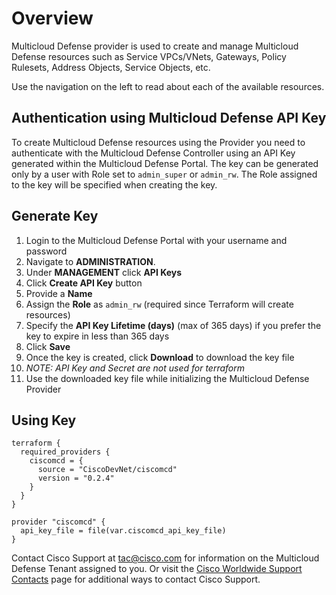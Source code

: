 # Overview

Multicloud Defense provider is used to create and manage Multicloud Defense resources such as Service VPCs/VNets, Gateways, Policy Rulesets, Address Objects, Service Objects, etc.

Use the navigation on the left to read about each of the available resources.

## Authentication using Multicloud Defense API Key

To create Multicloud Defense resources using the Provider you need to authenticate with the Multicloud Defense Controller using an API Key generated within the Multicloud Defense Portal. The key can be generated only by a user with Role set to `admin_super` or `admin_rw`.  The Role assigned to the key will be specified when creating the key.

## Generate Key

1. Login to the Multicloud Defense Portal with your username and password
1. Navigate to **ADMINISTRATION**.
1. Under **MANAGEMENT** click **API Keys**
1. Click **Create API Key** button
1. Provide a **Name**
1. Assign the **Role** as `admin_rw` (required since Terraform will create resources)
1. Specify the **API Key Lifetime (days)** (max of 365 days) if you prefer the key to expire in less than 365 days
1. Click **Save**
1. Once the key is created, click **Download** to download the key file
1. *NOTE: API Key and Secret are not used for terraform*
1. Use the downloaded key file while initializing the Multicloud Defense Provider

## Using Key

```hcl
terraform {
  required_providers {
    ciscomcd = {
      source = "CiscoDevNet/ciscomcd"
      version = "0.2.4"
    }
  }
}

provider "ciscomcd" {
  api_key_file = file(var.ciscomcd_api_key_file)
}
```

Contact Cisco Support at tac@cisco.com for information on the Multicloud Defense Tenant assigned to you.  Or visit the [Cisco Worldwide Support Contacts](https://www.cisco.com/c/en/us/support/web/tsd-cisco-worldwide-contacts.html) page for additional ways to contact Cisco Support.